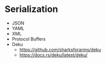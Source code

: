 # Serialization

- JSON
- YAML
- XML
- Protocol Buffers
- Deku 
  - https://github.com/sharksforarms/deku
  - https://docs.rs/deku/latest/deku/